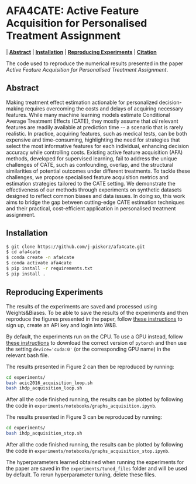 # AFA4CATE: Active Feature Acquisition for Personalised Treatment Assignment

| **[Abstract](#abstract)**
| **[Installation](#installation)**
| **[Reproducing Experiments](#reproducing)**
| **[Citation](#citation)**

The code used to reproduce the numerical results presented in the paper *Active Feature Acquisition for Personalised Treatment Assignment*.

## Abstract

Making treatment effect estimation actionable for personalized decision-making requires overcoming the costs and delays of acquiring necessary features. While many machine learning models estimate Conditional Average Treatment Effects (CATE), they mostly assume that _all_ relevant features are readily available at prediction time -- a scenario that is rarely realistic. In practice, acquiring features, such as medical tests, can be both expensive and time-consuming, highlighting the need for strategies that select the most informative features for each individual, enhancing decision accuracy while controlling costs. Existing active feature acquisition (AFA) methods, developed for supervised learning, fail to address the unique challenges of CATE, such as confounding, overlap, and the structural similarities of potential outcomes under different treatments. To tackle these challenges, we propose specialised feature acquisition metrics and estimation strategies tailored to the CATE setting. We demonstrate the effectiveness of our methods through experiments on synthetic datasets designed to reflect common biases and data issues. In doing so, this work aims to bridge the gap between cutting-edge CATE estimation techniques and their practical, cost-efficient application in personalised treatment assignment.

## Installation

```.sh
$ git clone https://github.com/j-piskorz/afa4cate.git
$ cd afa4cate
$ conda create -n afa4cate
$ conda activate afa4cate
$ pip install -r requirements.txt
$ pip install .
```

## Reproducing Experiments

The results of the experiments are saved and processed using Weights&Biases. To be able to save the results of the experiments and then reproduce the figures presented in the paper, follow [these instructions](https://docs.wandb.ai/quickstart/#install-the-wandb-library-and-log-in) to sign up, create an API key and login into W&B.

By default, the experiments run on the CPU. To use a GPU instead, follow [these instructions](https://pytorch.org/get-started/locally/) to download the correct version of `pytorch` and then use the setting `device='cuda:0'` (or the corresponding GPU name) in the relevant bash file.

The results presented in Figure 2 can then be reproduced by running:
```.sh
cd experiments/
bash acic2016_acquisition_loop.sh
bash ihdp_acquisition_loop.sh
```
After all the code finished running, the results can be plotted by following the code in `experiments/notebooks/graphs_acquisition.ipynb`.

The results presented in Figure 3 can be reproduced by running:
```.sh
cd experiments/
bash ihdp_acquisition_stop.sh
```
After all the code finished running, the results can be plotted by following the code in `experiments/notebooks/graphs_acquisition_stop.ipynb`.

The hyperparameters learned obtained when running the experiments for the paper are saved in the `experiments/tuned_files` folder and will be used by default. To rerun hyperparameter tuning, delete these files.


